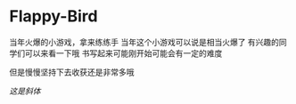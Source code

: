 # Flappy-Bird
当年火爆的小游戏，拿来练练手
当年这个小游戏可以说是相当火爆了
有兴趣的同学们可以来看一下哦
书写起来可能刚开始可能会有一定的难度

但是慢慢坚持下去收获还是非常多哦

*这是斜体*
<img src= "">
